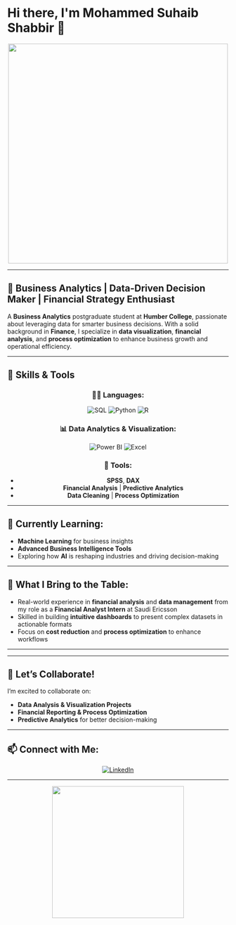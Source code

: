 # Hi there, I'm Mohammed Suhaib Shabbir 👋

<div align="center">
  <img src="https://media.giphy.com/media/836HiJc7pgzy8iNXCn/giphy.gif" width="500" />
</div>

---

## 🌟 Business Analytics | Data-Driven Decision Maker | Financial Strategy Enthusiast

 A **Business Analytics** postgraduate student at **Humber College**, passionate about leveraging data for smarter business decisions. With a solid background in **Finance**, I specialize in **data visualization**, **financial analysis**, and **process optimization** to enhance business growth and operational efficiency.

---

## 🔧 Skills & Tools

<div align="center">
  
### 🧑‍💻 Languages:
  ![SQL](https://img.shields.io/badge/SQL-4479A1?style=for-the-badge&logo=postgresql&logoColor=white)
  ![Python](https://img.shields.io/badge/Python-3776AB?style=for-the-badge&logo=python&logoColor=white)
  ![R](https://img.shields.io/badge/R-276DC3?style=for-the-badge&logo=r)

### 📊 Data Analytics & Visualization:
  ![Power BI](https://img.shields.io/badge/Power%20BI-F2C811?style=for-the-badge&logo=power-bi&logoColor=black)
  ![Excel](https://img.shields.io/badge/Microsoft%20Excel-217346?style=for-the-badge&logo=microsoft-excel&logoColor=white)
  
### 🔨 Tools:
  - **SPSS**, **DAX**
  - **Financial Analysis** | **Predictive Analytics**
  - **Data Cleaning** | **Process Optimization**

</div>

---

## 🌱 Currently Learning:
- **Machine Learning** for business insights
- **Advanced Business Intelligence Tools**
- Exploring how **AI** is reshaping industries and driving decision-making

---

## 🚀 What I Bring to the Table:
- Real-world experience in **financial analysis** and **data management** from my role as a **Financial Analyst Intern** at Saudi Ericsson
- Skilled in building **intuitive dashboards** to present complex datasets in actionable formats
- Focus on **cost reduction** and **process optimization** to enhance workflows

---

<div align="center">
  <lottie-player src="https://assets3.lottiefiles.com/packages/lf20_x8bvpy.json"  background="transparent"  speed="1"  style="width: 300px; height: 300px;"  loop autoplay></lottie-player>
</div>

---

## 🤝 Let’s Collaborate!
I’m excited to collaborate on:
- **Data Analysis & Visualization Projects**
- **Financial Reporting & Process Optimization**
- **Predictive Analytics** for better decision-making

---

## 📫 Connect with Me:
<div align="center">
  
[![LinkedIn](https://img.shields.io/badge/LinkedIn-Mohammed%20Suhaib%20Shabbir-blue)](https://www.linkedin.com/in/mohammed-suhaib-shabbir)

</div>

---

<div align="center">
  <img src="https://media.giphy.com/media/iIqmM5tTjmpOB9mpbn/giphy.gif" width="300" />
</div>

